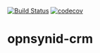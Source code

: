 [![Build Status](https://travis-ci.com/open-synergy/opnsynid-crm.svg?branch=8.0)](https://travis-ci.com/open-synergy/opnsynid-crm)
[![codecov](https://codecov.io/gh/open-synergy/opnsynid-crm/branch/8.0}/graph/badge.svg)](https://codecov.io/gh/open-synergy/8.0)

# opnsynid-crm
